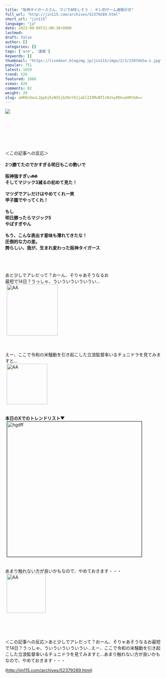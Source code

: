 ```yaml
---
title: "阪神タイガースさん、マジでAREしそう : オレ的ゲーム速報＠刃"
full_url: "http://jin115.com/archives/52379289.html"
short_url: "jin115"
language: "ja"
date: 2023-09-09T21:00:30+0900
lastmod: 
draft: false
author: []
categories: []
tags: ['are', '速報']
keywords: []
thumbnail: "https://livedoor.blogimg.jp/jin115/imgs/2/3/2397de5a-s.jpg"
popular: 751
latest: 1659
trend: 528
featured: 1068
views: 826
comments: 82
weight: 20
slug: aHR0cDovL2ppbjExNS5jb20vYXJjaGl2ZXMvNTIzNzkyODkuaHRtbA==
---
```


![](https://livedoor.blogimg.jp/jin115/imgs/2/3/2397de5a-s.jpg)

<div><a name='more'></a> <br> <br> <br> <br> <br> <br> ＜この記事への反応＞<br> <br> <b>2つ勝てたのでかすぎる明日もこの勢いで</b><br> <br> <b>阪神強すぎぃ🔥🔥<br> そしてマジック3減るの初めて見た！</b><br> <br> <b>マツダでアレだけはやめてくれー笑<br> 甲子園でやってくれ！</b><br> <br> <b>もし<br> 明日勝ったらマジック5<br> やばすぎやん</b><br> <br> <b>もう、こんな表出す意味も薄れてきたな！<br> 圧倒的な力の差。<br> 誇らしい、我が、生まれ変わった阪神タイガース</b><br> <br> <br> <br> <br> あと少しでアレだって？おーん、そりゃあそうなるお<br> 最短で14日？うっしゃ、ういういういういうい…<br> <img src='https://livedoor.blogimg.jp/jin115/imgs/0/7/07e9920a.gif' alt='AA' width='165' border='0' hspace='5' class='pict'><br> <br> <br> <br> えー、ここで令和の米騒動を引き起こした立浪監督率いるチュニドラを見てみますと…<br> <img src='https://livedoor.blogimg.jp/jin115/imgs/2/6/26b8b3d8.gif' alt='AA' width='131' border='0' hspace='5' class='pict'><br> <br> <br> <b>本日のXでのトレンドリスト▼</b><br> <img src='https://livedoor.blogimg.jp/jin115/imgs/0/e/0eba586c.jpg' alt='hgdff' width='436' border='1' hspace='5' class='pict'><br> <br> <br> あまり触れない方が良いかもなので、やめておきます・・・<br> <img src='https://livedoor.blogimg.jp/jin115/imgs/3/8/38e8faa8.gif' alt='AA' width='126' border='0' hspace='5' class='pict'><br> <br> <br> <br> <br> <p>＜この記事への反応＞あと少しでアレだって？おーん、そりゃあそうなるお最短で14日？うっしゃ、ういういういういうい…えー、ここで令和の米騒動を引き起こした立浪監督率いるチュニドラを見てみますと…あまり触れない方が良いかもなので、やめておきます・・・</p></div>

(http://jin115.com/archives/52379289.html)
